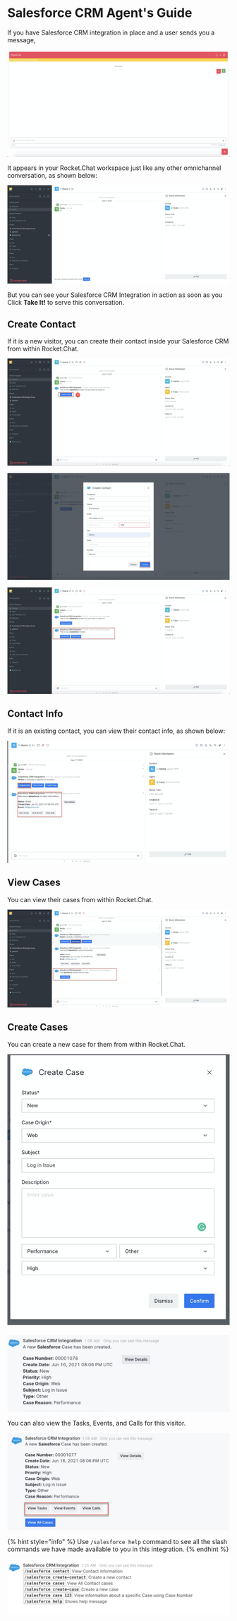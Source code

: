 # Salesforce CRM Agent's Guide

If you have Salesforce CRM integration in place and a user sends you a message,

![](../../../../.gitbook/assets/image%20%28482%29.png)

It appears in your Rocket.Chat workspace just like any other omnichannel conversation, as shown below:

![](../../../../.gitbook/assets/image%20%28478%29.png)

But you can see your Salesforce CRM Integration in action as soon as you Click **Take It!** to serve this conversation.

## Create Contact

If it is a new visitor, you can create their contact inside your Salesforce CRM from within Rocket.Chat.

![](../../../../.gitbook/assets/image%20%28470%29.png)

![](../../../../.gitbook/assets/image%20%28480%29.png)

![](../../../../.gitbook/assets/image%20%28479%29.png)

## Contact Info

If it is an existing contact, you can view their contact info, as shown below:

![](../../../../.gitbook/assets/image%20%28477%29.png)

## View Cases

You can view their cases from within Rocket.Chat.

![](../../../../.gitbook/assets/image%20%28476%29.png)

## Create Cases

You can create a new case for them from within Rocket.Chat.

![](../../../../.gitbook/assets/image%20%28474%29.png)

![](../../../../.gitbook/assets/image%20%28483%29.png)

You can also view the Tasks, Events, and Calls for this visitor.

![](../../../../.gitbook/assets/image%20%28446%29.png)

{% hint style="info" %}
Use `/salesforce help` command to see all the slash commands we have made available to you in this integration.
{% endhint %}

![](../../../../.gitbook/assets/image%20%28475%29.png)

